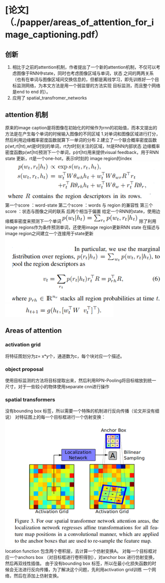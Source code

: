 # [论文]（./papper/areas_of_attention_for_image_captioning.pdf）
## 创新
1. 相比于之前的attention机制，作者提出了一个新的attention机制，不仅可以考虑图像于RNN中state，同时也考虑图像区域与单词，状态
之间的两两关系（也有在单词与图像区域间交换信息的，但都是离线学习，即先训练好一个目标监测网络，为本文方法是用一个弱监督的方法实现
目标监测，而且整个网络是end to end 的）。
2. 应用了 spatial_transfromer_networks
## attention 机制
原来的image caption是将图像在初始化的时候作为rnn的初始值，而本文提出的方法是在产生每个单词的时候输入图像的不同区域
1.对单词和图像区域进行打分，然后利用边缘概率密度函数就算下一单词的分布
2.建立了一个联合概率密度函数 p(wt,rt|ht),wt是t时刻的单词，rt为t时刻关注的区域，ht是RNN内部状态
  边缘概率密度函数p(wt|ht)预测下一个单词，p(rt|ht)用来提供visual feedback，用于RNN state 更新，rt是一个one-hot，表示t时刻的
  image region的index
   ![lianhegailvmidu](./images/areas_of_attention_for_image_captioning/lianhegailvmidu.PNG)
   第一个score ：word-state
   第二个score ：words 与 region 的兼容性
   第三个score ：状态与图像之间的联系
   后两个相当于偏置
给定一个RNN的state，使用边缘概率密度来预测下一个单词   ![bianyuangailvmidu](./images/areas_of_attention_for_image_captioning/bianyuangailvmidu.PNG)
除了利用image regions作为条件预测单词，还使用image region更新RNN state
    在描述与image region之间建立一个连接用于state更新
    ![quyubinayuangailvmidu](./images/areas_of_attention_for_image_captioning/quyubinayuangailvmidu.PNG)
    ![rnngengxin](./images/areas_of_attention_for_image_captioning/rnngengxin.PNG)

## Areas of attention
### activation grid
将特征图划分为z= x*y个，通道数为c，每个块对应一个描述。
### object proposal
使用目标监测的方法将目标提取出来，然后利用RPN-Pooling将目标缩放到统一尺寸，对于一些较小的物体使用separate cnn进行操作
### spatial transformers
没有bounding box 标签，所以需要一个特殊的机制进行反向传播（论文并没有细说）
对特征图上的每一个目标框进行一个仿射变换：
![fangshebianhuan](./images/areas_of_attention_for_image_captioning/fangshebianhuan.PNG)
location function 包含两个卷积层，去计算一个仿射变换A。
对每一个目标框对应一个anchors box （对目标框进行卷积得到），对anchor box 进行仿射变换，然后再双线性插值。
由于没有bounding box 标签，所以在最小化损失函数的时候会无法进行反向传播，为了解决这个问题，先利用activation grid训练
一个网络，然后在添加上仿射变换。




